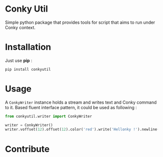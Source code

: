 # Conky Util

Simple python package that provides tools for script that aims to run under Conky context.

# Installation

Just use **pip** :

```bash
pip install conkyutil
```

# Usage

A ``ConkyWriter`` instance holds a stream and writes text and Conky command to it. Based
fluent interface pattern, it could be used as following :

```python
from conkyutil.writer import ConkyWriter

writer = ConkyWriter()
writer.voffset(12).offset(12).color('red').write('Hellonky !').newline()
```

# Contribute
